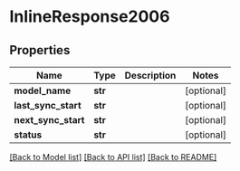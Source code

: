 # InlineResponse2006

## Properties
Name | Type | Description | Notes
------------ | ------------- | ------------- | -------------
**model_name** | **str** |  | [optional] 
**last_sync_start** | **str** |  | [optional] 
**next_sync_start** | **str** |  | [optional] 
**status** | **str** |  | [optional] 

[[Back to Model list]](../README.md#documentation-for-models) [[Back to API list]](../README.md#documentation-for-api-endpoints) [[Back to README]](../README.md)

